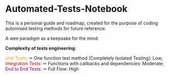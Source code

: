# Automated-Tests-Notebook
This is a personal guide and roadmap, created for the purpose of coding automised testing methods for future reference. 


A wee paradigm as a keepsake for the mind: 

**Complexity of tests engineering**:  

<span style="color: orange"> Unit Tests:  </span>
✑ One function test method (Completely Isolated Testing): Low;
<span style="color: red"> Integration Tests: </span>
✑ Functions with callbacks and dependencies: Moderate;
<span style="color: purple"> End to End Tests: </span>
✑ Full Flow: High


